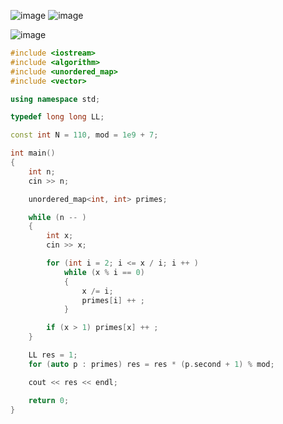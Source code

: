 ![image](https://cdn.jsdelivr.net/gh/XmchxUp/cloudimg@master/20220310/image.6tuy1g40wls0.webp)
![image](https://cdn.jsdelivr.net/gh/XmchxUp/cloudimg@master/20220310/image.1gdzui6vpom8.webp)

![image](https://cdn.jsdelivr.net/gh/XmchxUp/cloudimg@master/20220310/image.4t3ltj7n1j80.webp)
```c++
#include <iostream>
#include <algorithm>
#include <unordered_map>
#include <vector>

using namespace std;

typedef long long LL;

const int N = 110, mod = 1e9 + 7;

int main()
{
    int n;
    cin >> n;

    unordered_map<int, int> primes;

    while (n -- )
    {
        int x;
        cin >> x;

        for (int i = 2; i <= x / i; i ++ )
            while (x % i == 0)
            {
                x /= i;
                primes[i] ++ ;
            }

        if (x > 1) primes[x] ++ ;
    }

    LL res = 1;
    for (auto p : primes) res = res * (p.second + 1) % mod;

    cout << res << endl;

    return 0;
}
```